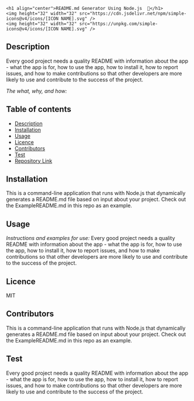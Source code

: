 
    <h1 align="center">README.md Generator Using Node.js  👋</h1>
    <img height="32" width="32" src="https://cdn.jsdelivr.net/npm/simple-icons@v4/icons/[ICON NAME].svg" />
    <img height="32" width="32" src="https://unpkg.com/simple-icons@v4/icons/[ICON NAME].svg" />
  ## Description 
  
  Every good project needs a quality README with information about the app - what the app is for, how to use the app, how to install it, how to report issues, and how to make contributions so that other developers are more likely to use and contribute to the success of the project.

  *The what, why, and how:* 
 
 
  ## Table of contents
  - [Description](#Description)
  - [Installation](#Installation)
  - [Usage](#Usage)
  - [Licence](#Licence)
  - [Contributors](#Contributors)
  - [Test](#Test)
  - [Repository Link](#Repository)

  ## Installation
 This is a command-line application that runs with Node.js that dynamically generates a README.md file based on input about your project. Check out the ExampleREADME.md in this repo as an example.
  ## Usage
  *Instructions and examples for use:*
  Every good project needs a quality README with information about the app - what the app is for, how to use the app, how to install it, how to report issues, and how to make contributions so that other developers are more likely to use and contribute to the success of the project.
  ## Licence
  MIT
  ## Contributors
  This is a command-line application that runs with Node.js that dynamically generates a README.md file based on input about your project. Check out the ExampleREADME.md in this repo as an example.
 
  ## Test
  Every good project needs a quality README with information about the app - what the app is for, how to use the app, how to install it, how to report issues, and how to make contributions so that other developers are more likely to use and contribute to the success of the project.
  